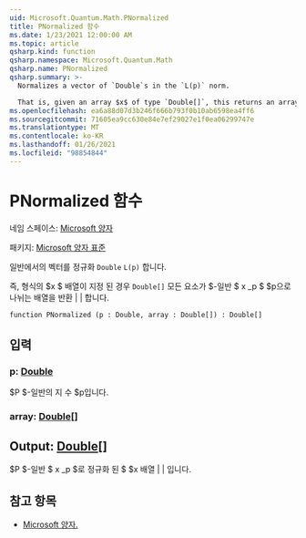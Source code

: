```yaml
---
uid: Microsoft.Quantum.Math.PNormalized
title: PNormalized 함수
ms.date: 1/23/2021 12:00:00 AM
ms.topic: article
qsharp.kind: function
qsharp.namespace: Microsoft.Quantum.Math
qsharp.name: PNormalized
qsharp.summary: >-
  Normalizes a vector of `Double`s in the `L(p)` norm.

  That is, given an array $x$ of type `Double[]`, this returns an array where all elements are divided by the $p$-norm $\|x\|_p$.
ms.openlocfilehash: ea6a88d07d3b246f666b793f0b10ab6598ea4ff6
ms.sourcegitcommit: 71605ea9cc630e84e7ef29027e1f0ea06299747e
ms.translationtype: MT
ms.contentlocale: ko-KR
ms.lasthandoff: 01/26/2021
ms.locfileid: "98854844"
---
```

# <a name="pnormalized-function"></a>PNormalized 함수

네임 스페이스: [Microsoft 양자](xref:Microsoft.Quantum.Math)

패키지: [Microsoft 양자 표준](https://nuget.org/packages/Microsoft.Quantum.Standard)


일반에서의 벡터를 정규화 `Double` `L(p)` 합니다.

즉, 형식의 $x $ 배열이 지정 된 경우 `Double[]` 모든 요소가 $-일반 $ x _p $ $p으로 나뉘는 배열을 반환 \| \| 합니다.

```qsharp
function PNormalized (p : Double, array : Double[]) : Double[]
```


## <a name="input"></a>입력

### <a name="p--double"></a>p: [Double](xref:microsoft.quantum.lang-ref.double)

$P $-일반의 지 수 $p입니다.


### <a name="array--double"></a>array: [Double](xref:microsoft.quantum.lang-ref.double)[]





## <a name="output--double"></a>Output: [Double](xref:microsoft.quantum.lang-ref.double)[]

$P $-일반 $ x _p $로 정규화 된 $ $x 배열 \| \| 입니다.

## <a name="see-also"></a>참고 항목

- [Microsoft 양자.](xref:Microsoft.Quantum.Math.PNorm)